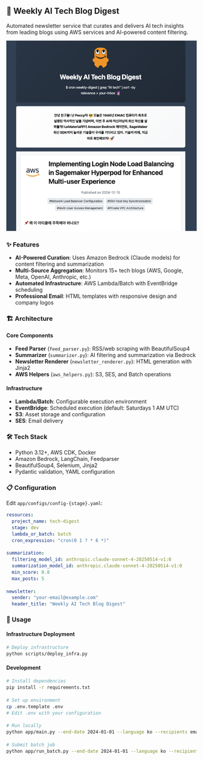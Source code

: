 ## 🤖 Weekly AI Tech Blog Digest

Automated newsletter service that curates and delivers AI tech insights from leading blogs using AWS services and AI-powered content filtering.

![Newsletter Preview](./app/assets/newsletter.png)

### ✨ Features

- **AI-Powered Curation**: Uses Amazon Bedrock (Claude models) for content filtering and summarization
- **Multi-Source Aggregation**: Monitors 15+ tech blogs (AWS, Google, Meta, OpenAI, Anthropic, etc.)
- **Automated Infrastructure**: AWS Lambda/Batch with EventBridge scheduling
- **Professional Email**: HTML templates with responsive design and company logos

### 🏗️ Architecture

#### Core Components
- **Feed Parser** (`feed_parser.py`): RSS/web scraping with BeautifulSoup4
- **Summarizer** (`summarizer.py`): AI filtering and summarization via Bedrock
- **Newsletter Renderer** (`newsletter_renderer.py`): HTML generation with Jinja2
- **AWS Helpers** (`aws_helpers.py`): S3, SES, and Batch operations

#### Infrastructure
- **Lambda/Batch**: Configurable execution environment
- **EventBridge**: Scheduled execution (default: Saturdays 1 AM UTC)
- **S3**: Asset storage and configuration
- **SES**: Email delivery

### 🛠️ Tech Stack

- Python 3.12+, AWS CDK, Docker
- Amazon Bedrock, LangChain, Feedparser
- BeautifulSoup4, Selenium, Jinja2
- Pydantic validation, YAML configuration

### 📋 Configuration

Edit `app/configs/config-{stage}.yaml`:

```yaml
resources:
  project_name: tech-digest
  stage: dev
  lambda_or_batch: batch
  cron_expression: "cron(0 1 ? * 6 *)"

summarization:
  filtering_model_id: anthropic.claude-sonnet-4-20250514-v1:0
  summarization_model_id: anthropic.claude-sonnet-4-20250514-v1:0
  min_score: 0.8
  max_posts: 5

newsletter:
  sender: "your-email@example.com"
  header_title: "Weekly AI Tech Blog Digest"
```

### 🚀 Usage

#### Infrastructure Deployment
```bash
# Deploy infrastructure
python scripts/deploy_infra.py
```

#### Development
```bash
# Install dependencies
pip install -r requirements.txt

# Set up environment
cp .env.template .env
# Edit .env with your configuration

# Run locally
python app/main.py --end-date 2024-01-01 --language ko --recipients email@example.com

# Submit batch job
python app/run_batch.py --end-date 2024-01-01 --language ko --recipients email@example.com
```
